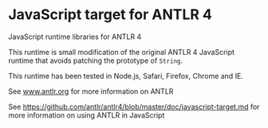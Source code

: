 # JavaScript target for ANTLR 4

JavaScript runtime libraries for ANTLR 4

This runtime is small modification of the original ANTLR 4 JavaScript  runtime that avoids patching the prototype of ``String``.

This runtime has been tested in Node.js, Safari, Firefox, Chrome and IE.

See www.antlr.org for more information on ANTLR

See https://github.com/antlr/antlr4/blob/master/doc/javascript-target.md for more information on using ANTLR in JavaScript


